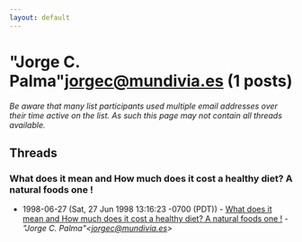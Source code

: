 ```yaml
---
layout: default
---
```


# "Jorge C. Palma"<jorgec@mundivia.es> (1 posts)

_Be aware that many list participants used multiple email addresses over their time active on the list. As such this page may not contain all threads available._

## Threads

### What does it mean and How much does it cost a healthy diet? A natural foods one !
+ 1998-06-27 (Sat, 27 Jun 1998 13:16:23 -0700 (PDT)) - [What does it mean and How much does it cost a healthy diet? A natural foods one !](/archive/1998/06/0b12dc67e5f56ba40b669208a2637ab3547ef51ac89503305d4b892528ac9e4c) - _"Jorge C. Palma"\<jorgec@mundivia.es\>_

